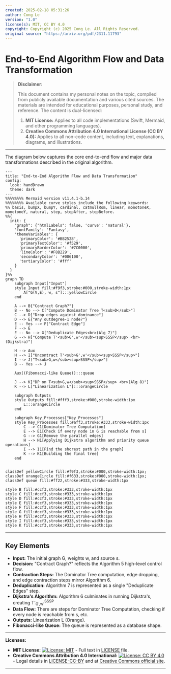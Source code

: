 ```yaml
---
created: 2025-02-18 05:31:26
author: Cong Le
version: "1.0"
license(s): MIT, CC BY 4.0
copyright: Copyright (c) 2025 Cong Le. All Rights Reserved.
original source: "https://arxiv.org/pdf/2311.11793"
---
```




# End-to-End Algorithm Flow and Data Transformation
> **Disclaimer:**
>
> This document contains my personal notes on the topic,
> compiled from publicly available documentation and various cited sources.
> The materials are intended for educational purposes, personal study, and reference.
> The content is dual-licensed:
> 1. **MIT License:** Applies to all code implementations (Swift, Mermaid, and other programming languages).
> 2. **Creative Commons Attribution 4.0 International License (CC BY 4.0):** Applies to all non-code content, including text, explanations, diagrams, and illustrations.
---


The diagram below captures the core end-to-end flow and major data transformations described in the original algorithm.


```mermaid
---
title: "End-to-End Algorithm Flow and Data Transformation"
config:
  look: handDrawn
  theme: dark
---
%%%%%%%% Mermaid version v11.4.1-b.14
%%%%%%%% Available curve styles include the following keywords:
%% basis, bumpX, bumpY, cardinal, catmullRom, linear, monotoneX, monotoneY, natural, step, stepAfter, stepBefore.
%%{
  init: {
    "graph": {"htmlLabels": false, 'curve': 'natural'},
    'fontFamily': 'Fantasy',
    'themeVariables': {
      'primaryColor': '#BB2528',
      'primaryTextColor': '#f529',
      'primaryBorderColor': '#7C0000',
      'lineColor': '#F8B229',
      'secondaryColor': '#006100',
      'tertiaryColor': '#fff'
    }
  }
}%%
graph TD
    subgraph Input["Input"]
    style Input fill:#f9f3,stroke:#000,stroke-width:1px
        A["G(V,E), w, s"]:::yellowCircle
    end

    A --> B{"Contract Graph?"}
    B -- No --> C["Compute Dominator Tree T<sub>D</sub>"]
    C --> D["Drop edges against dominance"]
    D --> E{"Any outdegree-1 node?"}
    E -- Yes --> F["Contract Edge"]
    F --> E
    E -- No --> G["Deduplicate Edges<br>(Alg 7)"]
    G --> H["Compute T'<sub>G',w'</sub><sup>SSSP</sup> <br>(Dijkstra)"]
    
    H --> Aux
    H --> I["Uncontract T'<sub>G',w'</sub><sup>SSSP</sup>"]
    I --> J["T<sub>G,w</sub><sup>SSSP</sup>"]
    B -- Yes --> J
    
    Aux((Fibonacci-like Queue)):::queue
    
    J --> K["DP on T<sub>G,w</sub><sup>SSSP</sup> <br>(Alg 8)"]
    K --> L["Linearization L"]:::orangeCircle

    subgraph Outputs
    style Outputs fill:#fff3,stroke:#000,stroke-width:1px
        L:::orangeCircle
    end

    subgraph Key_Processes["Key Processes"]
    style Key_Processes fill:#aff3,stroke:#333,stroke-width:1px
        C --> C1[Dominator Tree Computation]
        E --> E1[Check if every node in G is reachable from s]
        G --> G1[Remove the parallel edges]
        H --> H1[Applying Dijkstra algorithm and priority queue operations]
        I --> I1[Find the shorest path in the graph]
        K --> K1[Building the final tree]
    end
  
    
classDef yellowCircle fill:#f9f3,stroke:#000,stroke-width:1px;
classDef orangeCircle fill:#f633,stroke:#000,stroke-width:1px;
classDef queue fill:#ff22,stroke:#333,stroke-width:1px

style B fill:#ccf3,stroke:#333,stroke-width:1px
style C fill:#ccf3,stroke:#333,stroke-width:1px
style D fill:#ccf3,stroke:#333,stroke-width:1px
style E fill:#ccf3,stroke:#333,stroke-width:1px
style F fill:#ccf3,stroke:#333,stroke-width:1px
style G fill:#ccf3,stroke:#333,stroke-width:1px
style H fill:#ccf3,stroke:#333,stroke-width:1px
style I fill:#ccf3,stroke:#333,stroke-width:1px
style K fill:#ccf3,stroke:#333,stroke-width:1px

```

---


## Key Elements

*   **Input:** The initial graph G, weights w, and source s.
*   **Decision:** "Contract Graph?" reflects the Algorithm 5 high-level control flow.
*   **Contraction Steps:** The Dominator Tree computation, edge dropping, and edge contraction steps mirror Algorithm 6.
*   **Deduplication:** Algorithm 7 is represented as a single "Deduplicate Edges" step.
*   **Dijkstra's Algorithm:**  Algorithm 6 culminates in running Dijkstra's, creating T'<sub>G',w'</sub><sup>SSSP</sup>
*    **Data Flow:** There are steps for Dominator Tree Computation, checking if every node is reachable from s, etc.
*   **Outputs:** Linearization L (Orange).
*   **Fibonacci-like Queue:** The queue is represented as a database shape.


---
**Licenses:**

- **MIT License:**  [![License: MIT](https://img.shields.io/badge/License-MIT-yellow.svg)](LICENSE) - Full text in [LICENSE](LICENSE) file.
- **Creative Commons Attribution 4.0 International:** [![License: CC BY 4.0](https://licensebuttons.net/l/by/4.0/88x31.png)](LICENSE-CC-BY) - Legal details in [LICENSE-CC-BY](LICENSE-CC-BY) and at [Creative Commons official site](http://creativecommons.org/licenses/by/4.0/).

---